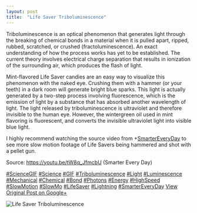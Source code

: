 ```yaml
---
layout: post
title:  "Life Saver Triboluminescence"
---
```


Triboluminescence is an optical phenomenon that generates light through the breaking of chemical bonds in a material when it is pulled apart, ripped, rubbed, scratched, or crushed (fractoluminescence). An exact understanding of how the process works has yet to be established. The current theory involves electrical charge separation that results in ionization of the surrounding air, which produces the flash of light.  
  
Mint-flavored Life Saver candies are an easy way to visualize this phenomenon with the naked eye. Crushing them with a hammer (or your teeth) in a dark room will generate bright blue sparks. This light is actually generated by a two-step process involving fluorescence, which is the emission of light by a substance that has absorbed another wavelength of light. The light released by triboluminescence is ultraviolet and therefore invisible to the human eye. However, the wintergreen oil used in mint flavoring is fluorescent, and converts the invisible ultraviolet light into visible blue light.  
  
I highly recommend watching the source video from +[SmarterEveryDay](https://plus.google.com/108289803974286068198) to see more slow motion footage of Life Savers being hammered and shot with a pellet gun.  
  
Source: <https://youtu.be/tW8q_JfmcbU> (Smarter Every Day)  
  
[#ScienceGIF](https://plus.google.com/s/%23ScienceGIF/posts) [#Science](https://plus.google.com/s/%23Science/posts) [#GIF](https://plus.google.com/s/%23GIF/posts) [#Triboluminescence](https://plus.google.com/s/%23Triboluminescence/posts) [#Light](https://plus.google.com/s/%23Light/posts) [#Luminescence](https://plus.google.com/s/%23Luminescence/posts) [#Mechanical](https://plus.google.com/s/%23Mechanical/posts) [#Chemical](https://plus.google.com/s/%23Chemical/posts) [#Bond](https://plus.google.com/s/%23Bond/posts) [#Photons](https://plus.google.com/s/%23Photons/posts) [#Energy](https://plus.google.com/s/%23Energy/posts) [#HighSpeed](https://plus.google.com/s/%23HighSpeed/posts) [#SlowMotion](https://plus.google.com/s/%23SlowMotion/posts) [#SlowMo](https://plus.google.com/s/%23SlowMo/posts) [#LifeSaver](https://plus.google.com/s/%23LifeSaver/posts) [#Lightning](https://plus.google.com/s/%23Lightning/posts) [#SmarterEveryDay](https://plus.google.com/s/%23SmarterEveryDay/posts)
[View Original Post on Google+](https://plus.google.com/+ColinSullender/posts/2qP3THsQXDD)

![Life Saver Triboluminescence](/assets/img/2017-05-06-Life-Saver-Triboluminescence.gif)
